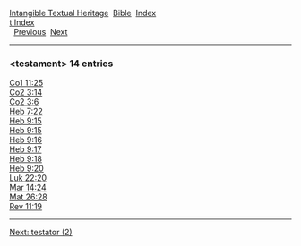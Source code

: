 [Intangible Textual Heritage](../../index)  [Bible](../index) 
[Index](index)   
[t Index](_t_)  
  [Previous](c11414)  [Next](c11416) 

------------------------------------------------------------------------

### &lt;testament&gt; 14 entries

[Co1 11:25](../kjv/co1011.htm#025)  
[Co2 3:14](../kjv/co2003.htm#014)  
[Co2 3:6](../kjv/co2003.htm#006)  
[Heb 7:22](../kjv/heb007.htm#022)  
[Heb 9:15](../kjv/heb009.htm#015)  
[Heb 9:15](../kjv/heb009.htm#015)  
[Heb 9:16](../kjv/heb009.htm#016)  
[Heb 9:17](../kjv/heb009.htm#017)  
[Heb 9:18](../kjv/heb009.htm#018)  
[Heb 9:20](../kjv/heb009.htm#020)  
[Luk 22:20](../kjv/luk022.htm#020)  
[Mar 14:24](../kjv/mar014.htm#024)  
[Mat 26:28](../kjv/mat026.htm#028)  
[Rev 11:19](../kjv/rev011.htm#019)  

------------------------------------------------------------------------

[Next: testator (2)](c11416)
